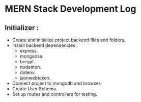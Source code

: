 # MERN Stack Development Log

## Initializer :
*   Create and initialize project backend files and folders.
*   Install backend dependencies : 
    *   express.
    *   mongoose.
    *   bcrypt.
    *   nodemon.
    *   dotenv.
    *   jsonwebtoken.
*   Connect project to mongodb and browser.
*   Create User Schema.
*   Set up routes and controllers for testing.
